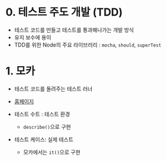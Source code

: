 # 0. 테스트 주도 개발 (TDD)

- 테스트 코드를 만들고 테스트를 통과해나가는 개발 방식
- 유지 보수에 용이 
- TDD를 위한 Node의 주요 라이브러리 : `mocha`, `should`, `superTest`





# 1. 모카

- 테스트 코드를 돌려주는 테스트 러너 

- [홈페이지](https://mochajs.org/) 

- 테스트 수트 : 테스트 환경

  -  `describe()`으로 구현

- 테스트 케이스: 실제 테스트

  -  모카에서는 `it()`으로 구현

     
